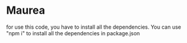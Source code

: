 # Maurea

for use this code, you have to install all the dependencies. You can use "npm i" to install all the dependencies in package.json